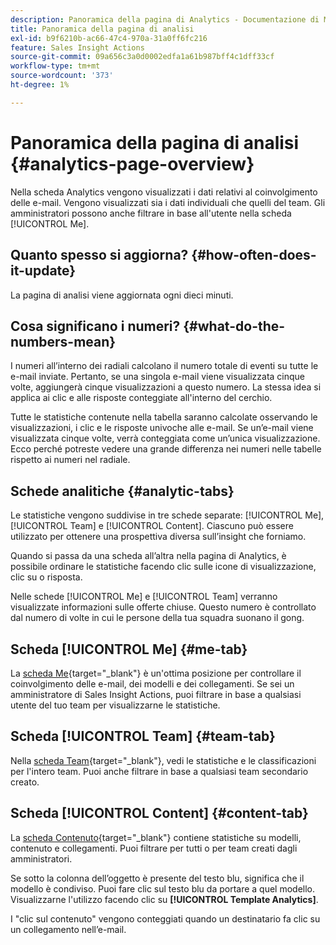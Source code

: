 ```yaml
---
description: Panoramica della pagina di Analytics - Documentazione di Marketo - Documentazione del prodotto
title: Panoramica della pagina di analisi
exl-id: b9f6210b-ac66-47c4-970a-31a0ff6fc216
feature: Sales Insight Actions
source-git-commit: 09a656c3a0d0002edfa1a61b987bff4c1dff33cf
workflow-type: tm+mt
source-wordcount: '373'
ht-degree: 1%

---
```


# Panoramica della pagina di analisi {#analytics-page-overview}

Nella scheda Analytics vengono visualizzati i dati relativi al coinvolgimento delle e-mail. Vengono visualizzati sia i dati individuali che quelli del team. Gli amministratori possono anche filtrare in base all&#39;utente nella scheda [!UICONTROL Me].

## Quanto spesso si aggiorna? {#how-often-does-it-update}

La pagina di analisi viene aggiornata ogni dieci minuti.

## Cosa significano i numeri? {#what-do-the-numbers-mean}

I numeri all’interno dei radiali calcolano il numero totale di eventi su tutte le e-mail inviate. Pertanto, se una singola e-mail viene visualizzata cinque volte, aggiungerà cinque visualizzazioni a questo numero. La stessa idea si applica ai clic e alle risposte conteggiate all&#39;interno del cerchio.

Tutte le statistiche contenute nella tabella saranno calcolate osservando le visualizzazioni, i clic e le risposte univoche alle e-mail. Se un’e-mail viene visualizzata cinque volte, verrà conteggiata come un’unica visualizzazione. Ecco perché potreste vedere una grande differenza nei numeri nelle tabelle rispetto ai numeri nel radiale.

## Schede analitiche {#analytic-tabs}

Le statistiche vengono suddivise in tre schede separate: [!UICONTROL Me], [!UICONTROL Team] e [!UICONTROL Content]. Ciascuno può essere utilizzato per ottenere una prospettiva diversa sull’insight che forniamo.

Quando si passa da una scheda all’altra nella pagina di Analytics, è possibile ordinare le statistiche facendo clic sulle icone di visualizzazione, clic su o risposta.

Nelle schede [!UICONTROL Me] e [!UICONTROL Team] verranno visualizzate informazioni sulle offerte chiuse. Questo numero è controllato dal numero di volte in cui le persone della tua squadra suonano il gong.

## Scheda [!UICONTROL Me] {#me-tab}

La [scheda Me](/help/marketo/product-docs/marketo-sales-insight/actions/analytics/understanding-the-me-tab.md){target="_blank"} è un&#39;ottima posizione per controllare il coinvolgimento delle e-mail, dei modelli e dei collegamenti. Se sei un amministratore di Sales Insight Actions, puoi filtrare in base a qualsiasi utente del tuo team per visualizzarne le statistiche.

## Scheda [!UICONTROL Team] {#team-tab}

Nella [scheda Team](/help/marketo/product-docs/marketo-sales-insight/actions/analytics/understanding-the-team-tab.md){target="_blank"}, vedi le statistiche e le classificazioni per l&#39;intero team. Puoi anche filtrare in base a qualsiasi team secondario creato.

## Scheda [!UICONTROL Content] {#content-tab}

La [scheda Contenuto](/help/marketo/product-docs/marketo-sales-insight/actions/analytics/understanding-the-content-tab.md){target="_blank"} contiene statistiche su modelli, contenuto e collegamenti. Puoi filtrare per tutti o per team creati dagli amministratori.

Se sotto la colonna dell’oggetto è presente del testo blu, significa che il modello è condiviso. Puoi fare clic sul testo blu da portare a quel modello. Visualizzarne l&#39;utilizzo facendo clic su **[!UICONTROL Template Analytics]**.

I &quot;clic sul contenuto&quot; vengono conteggiati quando un destinatario fa clic su un collegamento nell’e-mail.
